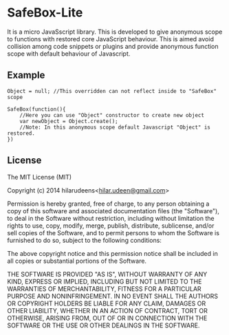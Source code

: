 SafeBox-Lite
============
It is a micro JavaSscript library. This is developed to give anonymous scope to functions 
with restored core JavaScript behaviour. This is aimed avoid collision among code snippets 
or plugins and provide anonymous function scope with default behaviour of Javascript.

## Example
	Object = null; //This overridden can not reflect inside to "SafeBox" scope
	
	SafeBox(function(){
		//Here you can use "Object" constructor to create new object
		var newObject = Object.create();
		//Note: In this anonymous scope default Javascript "Object" is restored.
	})


## License
The MIT License (MIT)

Copyright (c) 2014 hilarudeens&lt;hilar.udeen@gmail.com&gt;

Permission is hereby granted, free of charge, to any person obtaining a copy of
this software and associated documentation files (the "Software"), to deal in
the Software without restriction, including without limitation the rights to
use, copy, modify, merge, publish, distribute, sublicense, and/or sell copies of
the Software, and to permit persons to whom the Software is furnished to do so,
subject to the following conditions:

The above copyright notice and this permission notice shall be included in all
copies or substantial portions of the Software.

THE SOFTWARE IS PROVIDED "AS IS", WITHOUT WARRANTY OF ANY KIND, EXPRESS OR
IMPLIED, INCLUDING BUT NOT LIMITED TO THE WARRANTIES OF MERCHANTABILITY, FITNESS
FOR A PARTICULAR PURPOSE AND NONINFRINGEMENT. IN NO EVENT SHALL THE AUTHORS OR
COPYRIGHT HOLDERS BE LIABLE FOR ANY CLAIM, DAMAGES OR OTHER LIABILITY, WHETHER
IN AN ACTION OF CONTRACT, TORT OR OTHERWISE, ARISING FROM, OUT OF OR IN
CONNECTION WITH THE SOFTWARE OR THE USE OR OTHER DEALINGS IN THE SOFTWARE.
